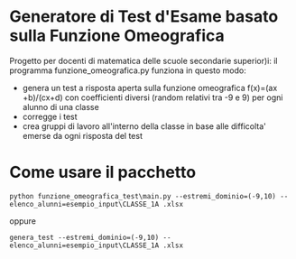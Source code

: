 # Generatore di Test d'Esame basato sulla Funzione Omeografica
Progetto per docenti di matematica delle scuole secondarie superior)i: il programma funzione_omeografica.py funziona in questo modo:
- genera un test a risposta aperta sulla funzione omeografica f(x)=(ax +b)/(cx+d) con coefficienti diversi (random relativi tra -9 e 9) per ogni alunno di una classe 
- corregge i test 
- crea gruppi di lavoro all'interno della classe in base alle difficolta' emerse da ogni risposta del test 

# Come usare il pacchetto
`python funzione_omeografica_test\main.py --estremi_dominio=(-9,10) --elenco_alunni=esempio_input\CLASSE_1A
.xlsx`

oppure

`genera_test --estremi_dominio=(-9,10) --elenco_alunni=esempio_input\CLASSE_1A
.xlsx`